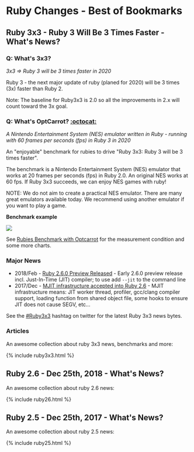 # Ruby Changes  - Best of Bookmarks




## Ruby 3x3 - Ruby 3 Will Be 3 Times Faster - What's News?


### Q: What's 3x3?

_3x3 => Ruby 3 will be 3 times faster in 2020_

Ruby 3 - the next major update of ruby (planed for 2020) will be 3 times (3x) faster than Ruby 2.

Note: The baseline for Ruby3x3 is 2.0 so all the improvements in 2.x will count toward the 3x goal.


### Q: What's OptCarrot? [:octocat:](https://github.com/mame/optcarrot)

_A Nintendo Entertainment System (NES) emulator written in Ruby - running with 60 frames per seconds (fps) in Ruby 3 in 2020_

An "enjoyable" benchmark for rubies to drive "Ruby 3x3: Ruby 3 will be 3 times faster".

The benchmark is a Nintendo Entertainment System (NES) emulator that works at 20 frames per seconds (fps) in Ruby 2.0.
An original NES works at 60 fps. If Ruby 3x3 succeeds, we can enjoy NES games with ruby!

NOTE: We do not aim to create a practical NES emulator.
There are many great emulators available today.
We recommend using another emulator if you want to play a game.

**Benchmark example**

![](https://raw.githubusercontent.com/mame/optcarrot/master/doc/benchmark-summary.png)

See [Rubies Benchmark with Optcarrot](https://github.com/mame/optcarrot/blob/master/doc/benchmark.md) for the measurement condition and some more charts.


### Major News

- 2018/Feb - [Ruby 2.6.0 Preview Released](https://www.ruby-lang.org/en/news/2018/02/24/ruby-2-6-0-preview1-released) - Early 2.6.0 preview release incl. Just-In-Time (JIT) compiler; to use add `--jit` to the command line
- 2017/Dec - [MJIT infrastructure accepted into Ruby 2.6](https://github.com/ruby/ruby/pull/1782) - MJIT infrastructure means: JIT worker thread, profiler, gcc/clang compiler support, loading function from shared object file, some hooks to ensure JIT does not cause SEGV, etc...

See the [#Ruby3x3](https://twitter.com/hashtag/Ruby3x3) hashtag on twitter for the latest Ruby 3x3 news bytes.


### Articles

An awesome collection about ruby 3x3 news, benchmarks and more:

{% include ruby3x3.html %}



## Ruby 2.6 - Dec 25th, 2018 - What's News?

An awesome collection about ruby 2.6 news:


{% include ruby26.html %}



## Ruby 2.5 - Dec 25th, 2017 - What's News?

An awesome collection about ruby 2.5 news:

{% include ruby25.html %}